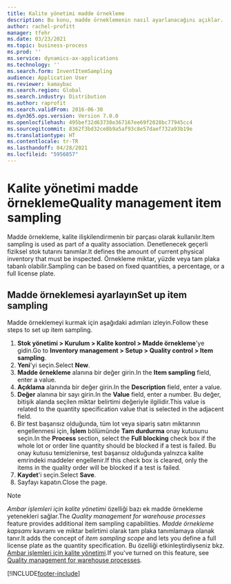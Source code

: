 ```yaml
---
title: Kalite yönetimi madde örnekleme
description: Bu konu, madde örneklemenin nasıl ayarlanacağını açıklar.
author: rachel-profitt
manager: tfehr
ms.date: 03/23/2021
ms.topic: business-process
ms.prod: ''
ms.service: dynamics-ax-applications
ms.technology: ''
ms.search.form: InventItemSampling
audience: Application User
ms.reviewer: kamaybac
ms.search.region: Global
ms.search.industry: Distribution
ms.author: raprofit
ms.search.validFrom: 2016-06-30
ms.dyn365.ops.version: Version 7.0.0
ms.openlocfilehash: 495bef32d63738e367167ee69f2028bc77945cc4
ms.sourcegitcommit: 8362f3bd32ce8b9a5af93c8e57daef732a93b19e
ms.translationtype: HT
ms.contentlocale: tr-TR
ms.lasthandoff: 04/28/2021
ms.locfileid: "5956857"
---
```

# <a name="quality-management-item-sampling"></a><span data-ttu-id="0e052-103">Kalite yönetimi madde örnekleme</span><span class="sxs-lookup"><span data-stu-id="0e052-103">Quality management item sampling</span></span>

<span data-ttu-id="0e052-104">Madde örnekleme, kalite ilişkilendirmenin bir parçası olarak kullanılır.</span><span class="sxs-lookup"><span data-stu-id="0e052-104">Item sampling is used as part of a quality association.</span></span> <span data-ttu-id="0e052-105">Denetlenecek geçerli fiziksel stok tutarını tanımlar.</span><span class="sxs-lookup"><span data-stu-id="0e052-105">It defines the amount of current physical inventory that must be inspected.</span></span> <span data-ttu-id="0e052-106">Örnekleme miktar, yüzde veya tam plaka tabanlı olabilir.</span><span class="sxs-lookup"><span data-stu-id="0e052-106">Sampling can be based on fixed quantities, a percentage, or a full license plate.</span></span>

## <a name="set-up-item-sampling"></a><span data-ttu-id="0e052-107">Madde örneklemesi ayarlayın</span><span class="sxs-lookup"><span data-stu-id="0e052-107">Set up item sampling</span></span>

<span data-ttu-id="0e052-108">Madde örneklemeyi kurmak için aşağıdaki adımları izleyin.</span><span class="sxs-lookup"><span data-stu-id="0e052-108">Follow these steps to set up item sampling.</span></span>

1. <span data-ttu-id="0e052-109">**Stok yönetimi \> Kurulum \> Kalite kontrol \> Madde örnekleme**'ye gidin.</span><span class="sxs-lookup"><span data-stu-id="0e052-109">Go to **Inventory management \> Setup \> Quality control \> Item sampling**.</span></span>
1. <span data-ttu-id="0e052-110">**Yeni**'yi seçin.</span><span class="sxs-lookup"><span data-stu-id="0e052-110">Select **New**.</span></span>
1. <span data-ttu-id="0e052-111">**Madde örnekleme** alanına bir değer girin.</span><span class="sxs-lookup"><span data-stu-id="0e052-111">In the **Item sampling** field, enter a value.</span></span>
1. <span data-ttu-id="0e052-112">**Açıklama** alanında bir değer girin.</span><span class="sxs-lookup"><span data-stu-id="0e052-112">In the **Description** field, enter a value.</span></span>
1. <span data-ttu-id="0e052-113">**Değer** alanına bir sayı girin.</span><span class="sxs-lookup"><span data-stu-id="0e052-113">In the **Value** field, enter a number.</span></span> <span data-ttu-id="0e052-114">Bu değer, bitişik alanda seçilen miktar belirtimi değeriyle ilgilidir.</span><span class="sxs-lookup"><span data-stu-id="0e052-114">This value is related to the quantity specification value that is selected in the adjacent field.</span></span>
1. <span data-ttu-id="0e052-115">Bir test başarısız olduğunda, tüm lot veya sipariş satırı miktarının engellenmesi için, **İşlem** bölümünde **Tam durdurma** onay kutusunu seçin.</span><span class="sxs-lookup"><span data-stu-id="0e052-115">In the **Process** section, select the **Full blocking** check box if the whole lot or order line quantity should be blocked if a test is failed.</span></span> <span data-ttu-id="0e052-116">Bu onay kutusu temizlenirse, test başarısız olduğunda yalnızca kalite emrindeki maddeler engellenir.</span><span class="sxs-lookup"><span data-stu-id="0e052-116">If this check box is cleared, only the items in the quality order will be blocked if a test is failed.</span></span>
1. <span data-ttu-id="0e052-117">**Kaydet**'i seçin.</span><span class="sxs-lookup"><span data-stu-id="0e052-117">Select **Save**.</span></span>
1. <span data-ttu-id="0e052-118">Sayfayı kapatın.</span><span class="sxs-lookup"><span data-stu-id="0e052-118">Close the page.</span></span>

> [!NOTE]
> <span data-ttu-id="0e052-119">*Ambar işlemleri için kalite yönetimi* özelliği bazı ek madde örnekleme yetenekleri sağlar.</span><span class="sxs-lookup"><span data-stu-id="0e052-119">The *Quality management for warehouse processes* feature provides additional item sampling capabilities.</span></span> <span data-ttu-id="0e052-120">*Madde örnekleme kapsamı* kavramı ve miktar belirtimi olarak tam plaka tanımlamaya olanak tanır.</span><span class="sxs-lookup"><span data-stu-id="0e052-120">It adds the concept of *item sampling scope* and lets you define a full license plate as the quantity specification.</span></span> <span data-ttu-id="0e052-121">Bu özelliği etkinleştirdiyseniz bkz. [Ambar işlemleri için kalite yönetimi](quality-management-for-warehouses-processes.md).</span><span class="sxs-lookup"><span data-stu-id="0e052-121">If you've turned on this feature, see [Quality management for warehouse processes](quality-management-for-warehouses-processes.md).</span></span>

[!INCLUDE[footer-include](../../includes/footer-banner.md)]
